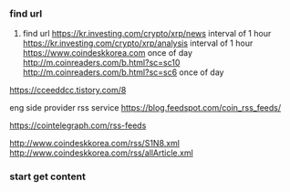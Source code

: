 ### find url
1. find url
https://kr.investing.com/crypto/xrp/news interval of 1 hour
https://kr.investing.com/crypto/xrp/analysis interval of 1 hour
https://www.coindeskkorea.com once of day
http://m.coinreaders.com/b.html?sc=sc10
http://m.coinreaders.com/b.html?sc=sc6 once of day

https://cceeddcc.tistory.com/8

eng side
provider rss service
https://blog.feedspot.com/coin_rss_feeds/

https://cointelegraph.com/rss-feeds

http://www.coindeskkorea.com/rss/S1N8.xml
http://www.coindeskkorea.com/rss/allArticle.xml


<outline type="rss" text="Cryptocurrency News, Bitcoin, Litec..." title="Cryptocurrency News, Bitcoin, Litec..." xmlUrl="http://www.cryptocoinsnews.com/feed/" htmlUrl="https://www.cryptocoinsnews.com"/>
<outline type="rss" text="Cryptocurrencies" title="Cryptocurrencies" xmlUrl="http://cryptocur.com/feed/" htmlUrl="http://cryptocur.com"/>
<outline type="rss" text="CoinDesk" title="CoinDesk" xmlUrl="http://feeds.feedburner.com/CoinDesk" htmlUrl="http://www.coindesk.com"/>
<outline type="rss" text="NuBits" title="NuBits" xmlUrl="http://www.reddit.com/r/NuBits/.rss" htmlUrl="http://www.reddit.com/r/NuBits/"/>
<outline type="rss" text="Le Coin Coin" title="Le Coin Coin" xmlUrl="http://le-coin-coin.fr/feed/" htmlUrl="http://le-coin-coin.fr"/>
<outline type="rss" text="Coinjockey.com" title="Coinjockey.com" xmlUrl="http://www.coinjockey.com/feed/" htmlUrl="http://www.coinjockey.com"/>
<outline type="rss" text="Open transactions - Alerte Google" title="Open transactions - Alerte Google" xmlUrl="https://www.google.fr/alerts/feeds/03608699083601741120/2317463790769430578"/>
<outline type="rss" text="bits of proof" title="bits of proof" xmlUrl="http://bitsofproof.com/?feed=rss2" htmlUrl="https://bitsofproof.com"/>
<outline type="rss" text="Conformal Systems, LLC. » Bitcoin" title="Conformal Systems, LLC. » Bitcoin" xmlUrl="https://blog.conformal.com/category/bitcoin/feed/" htmlUrl="https://blog.conformal.com"/>
<outline type="rss" text="Crypto News" title="Crypto News" xmlUrl="http://crypto-news.com/feed/" htmlUrl="http://crypto-news.com"/>
<outline type="rss" text="CryptoSource" title="CryptoSource" xmlUrl="http://cryptosource.org/feed/" htmlUrl="http://cryptosource.org"/>
<outline type="rss" text="Open Transactions" title="Open Transactions" xmlUrl="http://www.reddit.com/r/opentransactions/.rss" htmlUrl="http://www.reddit.com/r/opentransactions/"/>
<outline type="rss" text="Oleg Andreev" title="Oleg Andreev" xmlUrl="http://blog.oleganza.com/rss" htmlUrl="http://blog.oleganza.com/"/>
<outline type="rss" text="BitCoin Examiner" title="BitCoin Examiner" xmlUrl="http://bitcoinexaminer.org/feed/" htmlUrl="http://bitcoinexaminer.org"/>
<outline type="rss" text="Bitcoins Insider" title="Bitcoins Insider" xmlUrl="http://bitcoinsinsider.com/rss/" htmlUrl="http://bitcoinsinsider.com"/>
<outline type="rss" text="Events - BdxCoin" title="Events - BdxCoin" xmlUrl="http://www.meetup.com/BdxCoin/events/rss/" htmlUrl="http://www.meetup.com/BdxCoin/events/"/>
<outline type="rss" text="Bitcoin News, Analysis &amp; Features" title="Bitcoin News, Analysis &amp; Features" xmlUrl="http://www.coinspectator.com/feed/" htmlUrl="http://www.coinspectator.com"/>
<outline type="rss" text="The Genesis Block" title="The Genesis Block" xmlUrl="http://thegenesisblock.com/feed/" htmlUrl="http://tradeblock.com/research"/>
<outline type="rss" text="TheBITCOIN .fr" title="TheBITCOIN .fr" xmlUrl="http://www.thebitcoin.fr/feed/" htmlUrl="http://www.thebitcoin.fr"/>
<outline type="rss" text="Peercoin: The Secure &amp; Sustainable ..." title="Peercoin: The Secure &amp; Sustainable ..." xmlUrl="http://www.reddit.com/r/peercoin/.rss" htmlUrl="http://www.reddit.com/r/peercoin/"/>
<outline type="rss" text="La Voie Du Bitcoin" title="La Voie Du Bitcoin" xmlUrl="http://blog.lavoiedubitcoin.info/feed/atom" htmlUrl="http://blog.lavoiedubitcoin.info/"/>
<outline type="rss" text="Ripple" title="Ripple" xmlUrl="https://ripple.com/feed/" htmlUrl="https://ripple.com"/>
<outline type="rss" text="The All-in-One, Cheap, Energy-efficient Package to Store and Mint Peercoin" title="The All-in-One, Cheap, Energy-efficient Package to Store and Mint Peercoin" xmlUrl="http://www.reddit.com/r/Peerbox/.rss" htmlUrl="http://www.reddit.com/r/Peerbox/"/>
<outline type="rss" text="overview for oleganza" title="overview for oleganza" xmlUrl="http://www.reddit.com/user/oleganza/.rss" htmlUrl="http://www.reddit.com/"/>
<outline type="rss" text="Open Transactions News" title="Open Transactions News" xmlUrl="http://otblog.net/feed/" htmlUrl="http://otblog.net"/>
<outline type="rss" text="Bitcoinism" title="Bitcoinism" xmlUrl="http://bitcoinism.liberty.me/feed/" htmlUrl="http://bitcoinism.liberty.me"/>
<outline type="rss" text="Official Primecoin (XPM) News" title="Official Primecoin (XPM) News" xmlUrl="http://www.primecoiner.com/feed/" htmlUrl="http://www.primecoiner.com"/>
<outline type="rss" text="Crypto Canard" title="Crypto Canard" xmlUrl="http://www.cryptocanard.com/feed/" htmlUrl="http://www.cryptocanard.com"/>
<outline type="rss" text="CoinTelegraph.Com News" title="CoinTelegraph.Com News" xmlUrl="http://cointelegraph.com/rss" htmlUrl="http://cointelegraph.com"/>

### start get content
